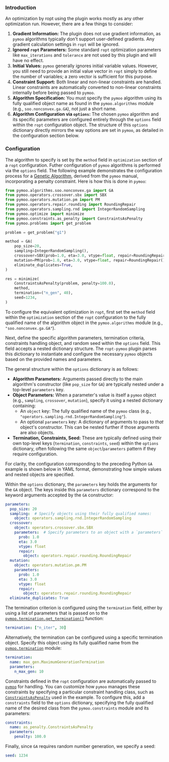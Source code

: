 ### Introduction

An optimization by ropt using the plugin works mostly as any other optimization
run. However, there are a few things to consider:

1.  **Gradient Information:** The plugin does not use gradient information, as
    `pymoo` algorithms typically don't support user-defined gradients. Any
    gradient calculation settings in `ropt` will be ignored.
2.  **Ignored `ropt` Parameters:** Some standard `ropt` optimization parameters
    like `max_iterations` and `tolerance` are not used by this plugin and will
    have no effect.
3.  **Initial Values:** `pymoo` generally ignores initial variable values.
    However, you still need to provide an initial value vector in `ropt` simply
    to define the number of variables; a zero vector is sufficient for this
    purpose.
4.  **Constraint Support:** Both linear and non-linear constraints are handled.
    Linear constraints are automatically converted to non-linear constraints
    internally before being passed to `pymoo`.
5.  **Algorithm Specification:** You must specify the `pymoo` algorithm using
    its fully qualified object name as found in the `pymoo.algorithms` module
    (e.g., `soo.nonconvex.ga.GA`), not just a short name.
6.  **Algorithm Configuration via `options`:** The chosen `pymoo` algorithm and
    its specific parameters are configured entirely through the `options` field
    within the `ropt` configuration object. The structure of this `options`
    dictionary directly mirrors the way options are set in `pymoo`, as detailed
    in the configuration section below.

### Configuration

The algorithm to specify is set by the `method` field in `optimization` section
of a `ropt` configuration. Futher configuration of `pymoo` algorithms is
performed via the `options` field. The following example demonstrates the
configuration process for a [Genetic
Algorithm](https://pymoo.org/algorithms/soo/ga.html), derived from the `pymoo`
manual, incorporating a penalty constraint. Here is how this is done in `pymoo`:

```python
from pymoo.algorithms.soo.nonconvex.ga import GA
from pymoo.operators.crossover.sbx import SBX
from pymoo.operators.mutation.pm import PM
from pymoo.operators.repair.rounding import RoundingRepair
from pymoo.operators.sampling.rnd import IntegerRandomSampling
from pymoo.optimize import minimize
from pymoo.constraints.as_penalty import ConstraintsAsPenalty
from pymoo.problems import get_problem

problem = get_problem("g1")

method = GA(
    pop_size=20,
    sampling=IntegerRandomSampling(),
    crossover=SBX(prob=1.0, eta=3.0, vtype=float, repair=RoundingRepair()),
    mutation=PM(prob=1.0, eta=3.0, vtype=float, repair=RoundingRepair()),
    eliminate_duplicates=True,
)

res = minimize(
    ConstraintsAsPenalty(problem, penalty=100.0),
    method,
    termination=("n_gen", 40),
    seed=1234,
)
```

To configure the equivalent optimization in `ropt`, first set the `method` field
within the `optimization` section of the `ropt` configuration to the fully
qualified name of the algorithm object in the `pymoo.algorithms` module (e.g.,
`"soo.nonconvex.ga.GA"`).

Next, define the specific algorithm parameters, termination criteria,
constraints handling object, and random seed within the `options` field. This
field accepts a nested dictionary structure. The `ropt-pymoo` plugin parses this
dictionary to instantiate and configure the necessary `pymoo` objects based on
the provided names and parameters.

The general structure within the `options` dictionary is as follows:

- **Algorithm Parameters:** Arguments passed directly to the main algorithm's
  constructor (like `pop_size` for `GA`) are typically nested under a
  top-level `parameters` key.
- **Object Parameters:** When a parameter's value is itself a `pymoo` object
  (e.g., `sampling`, `crossover`, `mutation`), specify it using a nested
  dictionary containing:
    - An `object` key: The fully qualified name of the `pymoo` class (e.g.,
      `"operators.sampling.rnd.IntegerRandomSampling"`).
    - An optional `parameters` key: A dictionary of arguments to pass to
      *that* object's constructor. This can be nested further if those
      arguments are also objects.
- **Termination, Constraints, Seed:** These are typically defined using their
  own top-level keys (`termination`, `constraints`, `seed`) within the
  `options` dictionary, often following the same `object`/`parameters` pattern
  if they require configuration.

For clarity, the configuration corresponding to the preceding Python `GA`
example is shown below in YAML format, demonstrating how simple values and
nested objects are specified.

Within the `options` dictionary, the `parameters` key holds the arguments for
the `GA` object. The keys inside this `parameters` dictionary correspond to the
keyword arguments accepted by the `GA` constructor:

```yaml
parameters:
  pop_size: 20
  sampling:  # Specify objects using their fully qualified names:
    object: operators.sampling.rnd.IntegerRandomSampling
  crossover:
    object: operators.crossover.sbx.SBX
    parameters:  # Specify parameters to an object with a `parameters` field:
      prob: 1.0
      eta: 3.0
      vtype: float
      repair:
        object: operators.repair.rounding.RoundingRepair
  mutation:
    object: operators.mutation.pm.PM
    parameters:
      prob: 1.0
      eta: 3.0
      vtype: float
      repair:
        object: operators.repair.rounding.RoundingRepair
  eliminate_duplicates: True
```

The termination criterion is configured using the `termination` field, either by
using a list of parameters that is passed on to the
[`pymoo.termination.get_termination()`](https://pymoo.org/interface/termination.html)
function:

```yaml
termination: ["n_iter", 30]
```

Alternatively, the termination can be configured using a specific termination
object. Specify this object using its fully qualified name from the
[`pymoo.termination`](https://pymoo.org/interface/termination.html) module:

```yaml
termination:
  name: max_gen.MaximumGenerationTermination
  parameters:
    n_max_gen: 10
```

Constraints defined in the `ropt` configuration are automatically passed to
[`pymoo`](https://pymoo.org/constraints/index.html) for handling. You can
customize how `pymoo` manages these constraints by specifying a particular
constraint handling class, such as
[`ConstraintsAsPenalty`](https://pymoo.org/constraints/as_penalty.html) used in
the example. To configure this, add a `constraints` field to the `options`
dictionary, specifying the fully qualified name of the desired class from the
`pymoo.constraints` module and its parameters:

```yaml
constraints:
  name: as_penalty.ConstraintsAsPenalty
  parameters:
    penalty: 100.0
```

Finally, since `GA` requires random number generation, we specify a seed:

```yaml
seed: 1234
```

